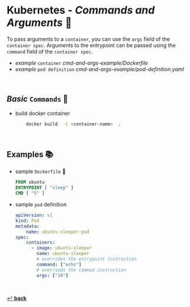 # **Kubernetes** - ***Commands*** *and* ***Arguments*** 🔣

To pass arguments to a `container`, you can use the `args` field of the `container spec`. Arguments to the entrypoint can be passed using the `command` field of the `container spec`.

* *example* `container` *cmd-and-args-example/Dockerfile*
* *example* `pod definition` *cmd-and-args-example/pod-definition.yaml*


<br>

## ***Basic*** `Commands` 📝

* build docker container

    ```bash
        docker build  -t <container-name>  .
    ```

<br />

## **Examples** 📚

* sample `Dockerfile` 🐳

    ```Dockerfile
    FROM ubuntu
    ENTRYPOINT [ "sleep" ]
    CMD [ "5" ]
    ```

* sample `pod` definition

    ```yaml
    apiVersion: v1
    kind: Pod
    metadata:
        name: ubuntu-sleeper-pod
    spec:
        containers:
          - image: ubuntu-sleeper
            name: ubuntu-sleeper
            # overrides the entrypoint instruction 
            command: ["echo"]  
            # overrieds the commad instruction  
            args: ["10"]
    ```

<br>

[↩️ **back**](../)
